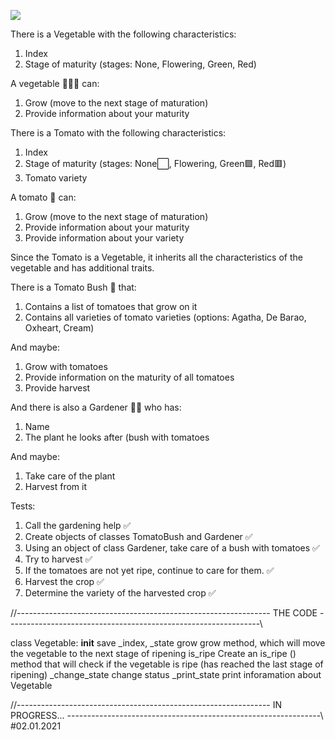 <img src="https://img.shields.io/badge/updated-02.01.2021-blue"></img>

There is a Vegetable with the following characteristics:
1. Index
2. Stage of maturity (stages: None, Flowering, Green, Red)

A vegetable 🥔🥕🥒 can:
1. Grow (move to the next stage of maturation)
2. Provide information about your maturity

There is a Tomato with the following characteristics:
1. Index
2. Stage of maturity (stages: None⬜, Flowering, Green🟩, Red🟥)
3. Tomato variety

A tomato 🍅 can: 
1. Grow (move to the next stage of maturation)
2. Provide information about your maturity
3. Provide information about your variety

Since the Tomato is a Vegetable, it inherits all the characteristics of the vegetable and has additional traits.

There is a Tomato Bush 🌱 that:
1. Contains a list of tomatoes that grow on it
2. Contains all varieties of tomato varieties (options: Agatha, De Barao, Oxheart, Cream)

And maybe:
1. Grow with tomatoes
2. Provide information on the maturity of all tomatoes
3. Provide harvest

And there is also a Gardener 👨‍🌾 who has:
1. Name
2. The plant he looks after (bush with tomatoes

And maybe:
1. Take care of the plant
2. Harvest from it

Tests:
1. Call the gardening help ✅
2. Create objects of classes TomatoBush and Gardener ✅
3. Using an object of class Gardener, take care of a bush with tomatoes ✅
4. Try to harvest ✅
5. If the tomatoes are not yet ripe, continue to care for them. ✅
6. Harvest the crop ✅
7. Determine the variety of the harvested crop ✅

//--------------------------------------------------------------- THE CODE ---------------------------------------------------------------\\

class Vegetable:
	__init__  save _index, _state
	grow grow method, which will move the vegetable to the next stage of ripening
	is_ripe  Create an is_ripe () method that will check if the vegetable is ripe (has reached the last stage of ripening)
	_change_state  change status
	_print_state print inforamation about Vegetable

//--------------------------------------------------------------- IN PROGRESS... ---------------------------------------------------------------\\ #02.01.2021
